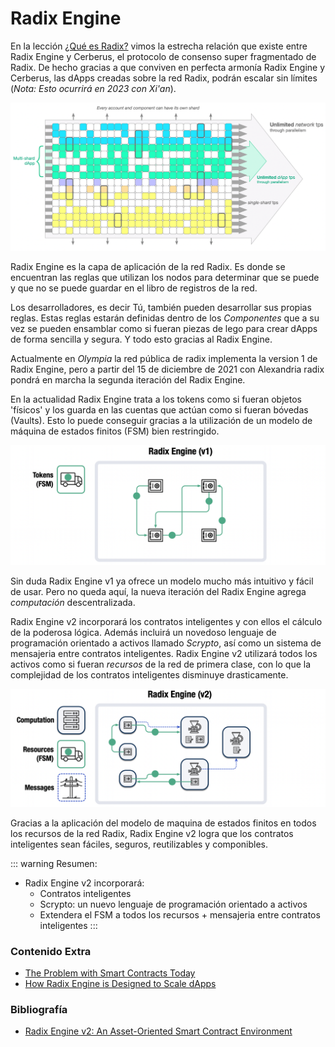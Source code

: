 # Radix Engine

En la lección [¿Qué es Radix?](/radix/unidad1.md) vimos la estrecha relación que existe entre Radix Engine y Cerberus, el protocolo de consenso super fragmentado de Radix. De hecho gracias a que conviven en perfecta armonía Radix Engine y Cerberus, las dApps creadas sobre la red Radix, podrán escalar sin límites (*Nota: Esto ocurrirá en 2023 con Xi'an*).  

![escalabilidad](./img/escalabilidad.png)

Radix Engine es la capa de aplicación de la red Radix. Es donde se encuentran las reglas que utilizan los nodos para determinar que se puede y que no se puede guardar en el libro de registros de la red.   

Los desarrolladores, es decir Tú, también pueden desarrollar sus propias reglas. Estas reglas estarán definidas dentro de los *Componentes* que a su vez se pueden ensamblar como si fueran piezas de lego para crear dApps de forma sencilla y segura. Y todo esto gracias al Radix Engine.

Actualmente en *Olympia* la red pública de radix implementa la version 1 de Radix Engine, pero a partir del 15 de diciembre de 2021 con Alexandria radix pondrá en marcha la segunda iteración del Radix Engine. 

En la actualidad Radix Engine trata a los tokens como si fueran objetos 'físicos' y los guarda en las cuentas que actúan como si fueran bóvedas (Vaults). Esto lo puede conseguir gracias a la utilización de un modelo de máquina de estados finitos (FSM) bien restringido.  

![fsm](./img/activo.png)

Sin duda Radix Engine v1 ya ofrece un modelo mucho más intuitivo y fácil de usar. Pero no queda aquí, la nueva iteración del Radix Engine agrega *computación* descentralizada.  

Radix Engine v2 incorporará los contratos inteligentes y con ellos el cálculo de la poderosa lógica. Además incluirá un novedoso lenguaje de programación orientado a activos llamado *Scrypto*, así como un sistema de mensajeria entre contratos inteligentes. Radix Engine v2 utilizará todos los activos como si fueran *recursos* de la red de primera clase, con lo que la complejidad de los contratos inteligentes disminuye drasticamente.

![v2](./img/radixv2.png)

Gracias a la aplicación del modelo de maquina de estados finitos en todos los recursos de la red Radix, Radix Engine v2 logra que los contratos inteligentes sean fáciles, seguros, reutilizables y componibles. 




::: warning Resumen:
- Radix Engine v2 incorporará: 
    - Contratos inteligentes
    - Scrypto: un nuevo lenguaje de programación orientado a activos
    - Extendera el FSM a todos los recursos + mensajeria entre contratos inteligentes
:::

### Contenido Extra
- [The Problem with Smart Contracts Today](https://www.radixdlt.com/post/the-problem-with-smart-contracts-today)
- [How Radix Engine is Designed to Scale dApps](https://www.radixdlt.com/post/how-radix-engine-is-designed-to-scale-dapps)

### Bibliografía
- [Radix Engine v2: An Asset-Oriented Smart Contract Environment](https://www.radixdlt.com/post/radix-engine-v2-an-asset-oriented-smart-contract-environment)
